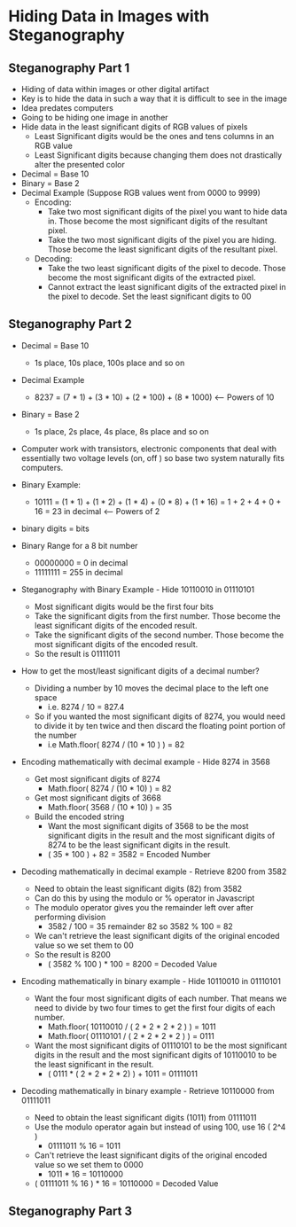 # Hiding Data in Images with Steganography

## Steganography Part 1
* Hiding of data within images or other digital artifact
* Key is to hide the data in such a way that it is difficult to see in the image
* Idea predates computers
* Going to be hiding one image in another
* Hide data in the least significant digits of RGB values of pixels
  * Least Significant digits would be the ones and tens columns in an RGB value
  * Least Significant digits because changing them does not drastically alter the presented color
* Decimal = Base 10
* Binary = Base 2
* Decimal Example (Suppose RGB values went from 0000 to 9999)
  * Encoding:
    * Take two most significant digits of the pixel you want to hide data in. Those become the most significant digits of the resultant pixel.
    * Take the two most significant digits of the pixel you are hiding. Those become the least significant digits of the resultant pixel.
  * Decoding:  
    * Take the two least significant digits of the pixel to decode. Those become the most significant digits of the extracted pixel.
    * Cannot extract the least significant digits of the extracted pixel in the pixel to decode. Set the least significant digits to 00

## Steganography Part 2
* Decimal = Base 10
  * 1s place, 10s place, 100s place and so on
* Decimal Example
  * 8237 = (7 * 1) + (3 * 10) + (2 * 100) + (8 * 1000)   <-- Powers of 10
* Binary = Base 2
  * 1s place, 2s place, 4s place, 8s place and so on
* Computer work with transistors, electronic components that deal with essentially two voltage levels (on, off ) so base two system naturally fits computers.
 * Binary Example:
   * 10111 = (1 * 1) + (1 * 2)  + (1 * 4) + (0 * 8) + (1 * 16) = 1 + 2 + 4 + 0 + 16 = 23 in decimal  <-- Powers of 2
* binary digits = bits
* Binary Range for a 8 bit number
  * 00000000 = 0 in decimal
  * 11111111 = 255 in decimal
* Steganography with Binary Example - Hide 10110010 in 01110101
  * Most significant digits would be the first four bits
  * Take the significant digits from the first number. Those become the least significant digits of the encoded result.
  * Take the significant digits of the second number. Those become the most significant digits of the encoded result.
  * So the result is 01111011
* How to get the most/least significant digits of a decimal number?
  * Dividing a number by 10 moves the decimal place to the left one space
    * i.e. 8274 / 10 = 827.4
  * So if you wanted the most significant digits of 8274, you would need to divide it by ten twice and then discard the floating point portion of the number
    * i.e Math.floor( 8274 / (10 * 10 ) ) = 82

* Encoding mathematically with decimal example - Hide 8274 in 3568
  * Get most significant digits of 8274
    * Math.floor( 8274 / (10 * 10) ) = 82
  * Get most significant digits of 3668
    * Math.floor( 3568 / (10 * 10) ) = 35
  * Build the encoded string
    * Want the most significant digits of 3568 to be the most significant digits in the result and the most significant digits of 8274 to be the least significant digits in the result.
    * ( 35 * 100 ) + 82 = 3582 = Encoded Number
* Decoding mathematically in decimal example - Retrieve 8200 from 3582
  * Need to obtain the least significant digits (82) from 3582
  * Can do this by using the modulo or % operator in Javascript
  * The modulo operator gives you the remainder left over after performing division
    * 3582 / 100 = 35 remainder 82 so 3582 % 100 = 82
  * We can't retrieve the least significant digits of the original encoded value so we set them to 00
  * So the result is 8200
    * ( 3582 % 100 ) * 100 = 8200 = Decoded Value

* Encoding mathematically in binary example - Hide 10110010 in 01110101
  * Want the four most significant digits of each number. That means we need to divide by two four times to get the first four digits of each number.
    * Math.floor( 10110010 / ( 2 * 2 * 2 * 2 ) ) = 1011
    * Math.floor( 01110101 / ( 2 * 2 * 2 * 2 ) ) = 0111
  * Want the most significant digits of 01110101 to be the most significant digits in the result and the most significant digits of 10110010 to be the least significant in the result.
    * ( 0111 * ( 2 * 2 * 2 * 2) ) + 1011 = 01111011
* Decoding mathematically in binary example - Retrieve 10110000 from 01111011
  * Need to obtain the least significant digits (1011) from 01111011
  * Use the modulo operator again but instead of using 100, use 16 ( 2^4 )
    * 01111011 % 16 = 1011
  * Can't retrieve the least significant digits of the original encoded value so we set them to 0000
    * 1011 * 16 = 10110000
  * ( 01111011 % 16 ) * 16 = 10110000 = Decoded Value

## Steganography Part 3
